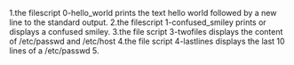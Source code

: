 1.the filescript 0-hello_world prints the text hello world followed by a new line to the standard output.
2.the filescript 1-confused_smiley prints or displays a confused smiley.
3.the file script 3-twofiles displays the content of /etc/passwd and /etc/host
4.the file script 4-lastlines displays the last 10 lines of a /etc/passwd
5.